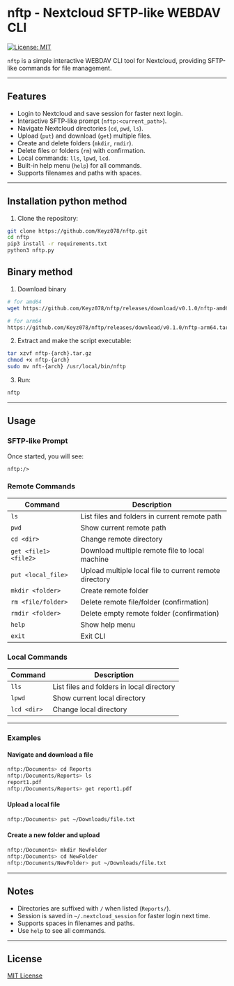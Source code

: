 # nftp - Nextcloud SFTP-like WEBDAV CLI

[![License: MIT](https://img.shields.io/badge/License-MIT-yellow.svg)](./LICENSE)

`nftp` is a simple interactive WEBDAV CLI tool for Nextcloud, providing SFTP-like commands for file management.

---

## Features

* Login to Nextcloud and save session for faster next login.
* Interactive SFTP-like prompt (`nftp:<current_path>`).
* Navigate Nextcloud directories (`cd`, `pwd`, `ls`).
* Upload (`put`) and download (`get`) multiple files.
* Create and delete folders (`mkdir`, `rmdir`).
* Delete files or folders (`rm`) with confirmation.
* Local commands: `lls`, `lpwd`, `lcd`.
* Built-in help menu (`help`) for all commands.
* Supports filenames and paths with spaces.

---

## Installation python method

1. Clone the repository:

```bash
git clone https://github.com/Keyz078/nftp.git
cd nftp
pip3 install -r requirements.txt
python3 nftp.py
```

## Binary method

1. Download binary
```bash
# for amd64
wget https://github.com/Keyz078/nftp/releases/download/v0.1.0/nftp-amd64.tar.gz

# for arm64
https://github.com/Keyz078/nftp/releases/download/v0.1.0/nftp-arm64.tar.gz
```
2. Extract and make the script executable:

```bash
tar xzvf nftp-{arch}.tar.gz
chmod +x nftp-{arch}
sudo mv nft-{arch} /usr/local/bin/nftp
```

3. Run:

```bash
nftp
```

---

## Usage

### SFTP-like Prompt

Once started, you will see:

```
nftp:/>
```

### Remote Commands

| Command            | Description                                   |
| ------------------ | --------------------------------------------- |
| `ls`               | List files and folders in current remote path |
| `pwd`              | Show current remote path                      |
| `cd <dir>`         | Change remote directory                       |
| `get <file1> <file2>`       | Download multiple remote file to local machine         |
| `put <local_file>` | Upload multiple local file to current remote directory |
| `mkdir <folder>`   | Create remote folder                          |
| `rm <file/folder>` | Delete remote file/folder (confirmation)      |
| `rmdir <folder>`   | Delete empty remote folder (confirmation)     |
| `help`             | Show help menu                                |
| `exit`             | Exit CLI                                      |

### Local Commands

| Command     | Description                               |
| ----------- | ----------------------------------------- |
| `lls`       | List files and folders in local directory |
| `lpwd`      | Show current local directory              |
| `lcd <dir>` | Change local directory                    |

---

### Examples

#### Navigate and download a file

```bash
nftp:/Documents> cd Reports
nftp:/Documents/Reports> ls
report1.pdf
nftp:/Documents/Reports> get report1.pdf
```

#### Upload a local file

```bash
nftp:/Documents> put ~/Downloads/file.txt
```

#### Create a new folder and upload

```bash
nftp:/Documents> mkdir NewFolder
nftp:/Documents> cd NewFolder
nftp:/Documents/NewFolder> put ~/Downloads/file.txt
```

---

## Notes

* Directories are suffixed with `/` when listed (`Reports/`).
* Session is saved in `~/.nextcloud_session` for faster login next time.
* Supports spaces in filenames and paths.
* Use `help` to see all commands.

---

## License

[MIT License](./LICENSE)
